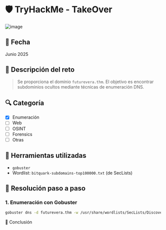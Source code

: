 # 🛡️ TryHackMe - TakeOver
![image](https://github.com/user-attachments/assets/51a95fca-f064-4942-96e9-ff79b52d53be)

## 📅 Fecha
Junio 2025

## 🧠 Descripción del reto
> Se proporciona el dominio `futurevera.thm`. El objetivo es encontrar subdominios ocultos mediante técnicas de enumeración DNS.

## 🔍 Categoría
- [x] Enumeración
- [ ] Web
- [ ] OSINT
- [ ] Forensics
- [ ] Otras

## 📁 Herramientas utilizadas
- `gobuster`
- Wordlist: `bitquark-subdomains-top100000.txt` (de SecLists)

## 🧩 Resolución paso a paso

### 1. Enumeración con Gobuster

```bash
gobuster dns -d futurevera.thm -w /usr/share/wordlists/SecLists/Discovery/DNS/bitquark-subdomains-top100000.txt
```

🏁 Conclusión
